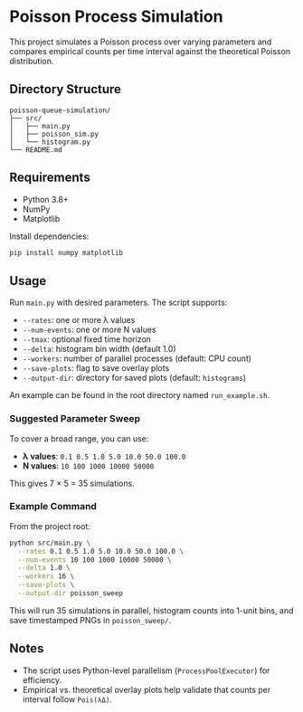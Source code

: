 # Poisson Process Simulation

This project simulates a Poisson process over varying parameters and compares empirical counts per time interval against the theoretical Poisson distribution.

## Directory Structure

```
poisson-queue-simulation/
├── src/
│   ├── main.py
│   ├── poisson_sim.py
│   └── histogram.py
└── README.md
```

## Requirements

* Python 3.8+
* NumPy
* Matplotlib

Install dependencies:

```bash
pip install numpy matplotlib
```

## Usage

Run `main.py` with desired parameters. The script supports:

* `--rates`: one or more λ values
* `--num-events`: one or more N values
* `--tmax`: optional fixed time horizon
* `--delta`: histogram bin width (default 1.0)
* `--workers`: number of parallel processes (default: CPU count)
* `--save-plots`: flag to save overlay plots
* `--output-dir`: directory for saved plots (default: `histograms`)

An example can be found in the root directory named `run_example.sh`.

### Suggested Parameter Sweep

To cover a broad range, you can use:

* **λ values**: `0.1 0.5 1.0 5.0 10.0 50.0 100.0`
* **N values**: `10 100 1000 10000 50000`

This gives 7 × 5 = 35 simulations.

### Example Command

From the project root:

```bash
python src/main.py \
  --rates 0.1 0.5 1.0 5.0 10.0 50.0 100.0 \
  --num-events 10 100 1000 10000 50000 \
  --delta 1.0 \
  --workers 16 \
  --save-plots \
  --output-dir poisson_sweep
```

This will run 35 simulations in parallel, histogram counts into 1-unit bins, and save timestamped PNGs in `poisson_sweep/`.

## Notes

* The script uses Python-level parallelism (`ProcessPoolExecutor`) for efficiency.
* Empirical vs. theoretical overlay plots help validate that counts per interval follow `Pois(λΔ)`.

